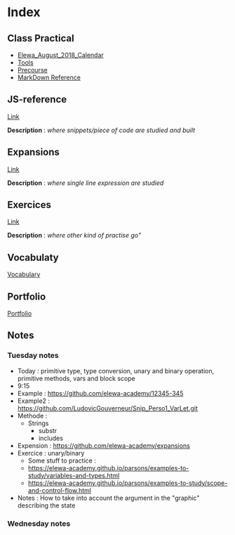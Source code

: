 # Index

## Class Practical
* [Elewa_August_2018_Calendar](https://github.com/august-elewa-2018/calendar/wiki/week-1-notes)
* [Tools](https://github.com/elewa-academy/js-tool-kit/blob/master/learning-environments.md)
* [Precourse](https://elewa-academy.github.io/Precourse/)
* [MarkDown Reference](https://en.support.wordpress.com/markdown-quick-reference)

## JS-reference  
[Link](https://github.com/LudovicGouverneur/JS-Reference.git)

__Description__ : *where snippets/piece of code are studied and built*  

## Expansions
[Link](https://github.com/LudovicGouverneur/expansions.git)

__Description__ : *where single line expression are studied*  

## Exercices
[Link](https://github.com/LudovicGouverneur/Exercices.git)

__Description__ : *where other kind of practise go"*

## Vocabulaty
[Vocabulary](https://github.com/LudovicGouverneur/Vocabulary.git)

## Portfolio
[Portfolio](https://github.com/LudovicGouverneur/Portfolio.git)

## Notes
### Tuesday notes
* Today : primitive type, type conversion, unary and binary operation, primitive methods, vars and block scope
* 9:15
* Example : https://github.com/elewa-academy/12345-345
* Example2 : https://github.com/LudovicGouverneur/Snip_Perso1_VarLet.git
* Methode : 
  * Strings
    * substr
    * includes
* Expension : https://github.com/elewa-academy/expansions
* Exercice : unary/binary
  * Some stuff to practice : 
   * https://elewa-academy.github.io/parsons/examples-to-study/variables-and-types.html
   * https://elewa-academy.github.io/parsons/examples-to-study/scope-and-control-flow.html
* Notes :  How to take into account the argument in the "graphic" describing the state

### Wednesday notes

